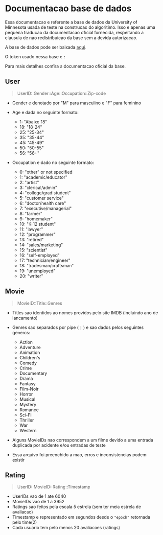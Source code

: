 # Documentacao base de dados
Essa documentacao e referente a base de dados da University of Minnesota usada de teste na construcao do algoritimo.
Isso e apenas uma pequena traducao da documentacao oficial fornecida, respeitando a clausula de nao redistribuicao da base sem a devida autorizacao.

A base de dados pode ser baixada [aqui](http://files.grouplens.org/datasets/movielens/ml-1m.zip).

O token usado nessa base e `:`

Para mais detalhes confira a documentacao oficial da base.
## User
>UserID::Gender::Age::Occupation::Zip-code
- Gender e denotado por "M" para masculino e "F" para feminino

- Age e dada no seguinte formato:
	*  1:  "Abaixo 18"
	* 18:  "18-24"
	* 25:  "25-34"
	* 35:  "35-44"
	* 45:  "45-49"
	* 50:  "50-55"
	* 56:  "56+"

- Occupation e dado no seguinte formato:

	*  0:  "other" or not specified
	*  1:  "academic/educator"
	*  2:  "artist"
	*  3:  "clerical/admin"
	*  4:  "college/grad student"
	*  5:  "customer service"
	*  6:  "doctor/health care"
	*  7:  "executive/managerial"
	*  8:  "farmer"
	*  9:  "homemaker"
	* 10:  "K-12 student"
	* 11:  "lawyer"
	* 12:  "programmer"
	* 13:  "retired"
	* 14:  "sales/marketing"
	* 15:  "scientist"
	* 16:  "self-employed"
	* 17:  "technician/engineer"
	* 18:  "tradesman/craftsman"
	* 19:  "unemployed"
	* 20:  "writer"
## Movie
>MovieID::Title::Genres
- Titles sao identidos ao nomes providos pelo site IMDB (incluindo ano de lancamento)
- Genres sao separados por pipe ( `|` ) e sao dados pelos seguintes generos:
	* Action
	* Adventure
	* Animation
	* Children's
	* Comedy
	* Crime
	* Documentary
	* Drama
	* Fantasy
	* Film-Noir
	* Horror
	* Musical
	* Mystery
	* Romance
	* Sci-Fi
	* Thriller
	* War
	* Western

- Alguns MovieIDs nao correspondem a um filme devido a uma entrada duplicada por acidente e/ou entradas de teste
- Essa arquivo foi preenchido a mao, erros e inconsistencias podem existir
## Rating
>UserID::MovieID::Rating::Timestamp
- UserIDs vao de 1 ate 6040
- MovieIDs vao de 1 a 3952
- Ratings sao feitos pela escala 5 estrela (sem ter meia estrela de avaliacao)
- Timestamp e representado em segundos desde o `"epoch"` retornada pelo time(2)
- Cada usuario tem pelo menos 20 avaliacoes (ratings)
